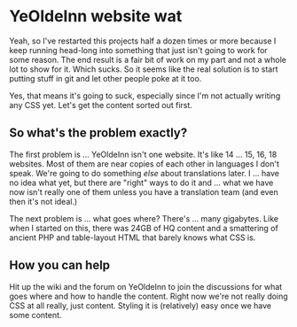 YeOldeInn website wat
=====================

Yeah, so I've restarted this projects half a dozen times or more because I
keep running head-long into something that just isn't going to work for some
reason. The end result is a fair bit of work on my part and not a whole lot to
show for it. Which sucks. So it seems like the real solution is to start
putting stuff in git and let other people poke at it too.

Yes, that means it's going to suck, especially since I'm not actually writing
any CSS yet. Let's get the content sorted out first.


So what's the problem exactly?
------------------------------

The first problem is … YeOldeInn isn't one website. It's like 14 … 15, 16, 18
websites. Most of them are near copies of each other in languages I don't
speak. We're going to do something *else* about translations later. I … have
no idea what yet, but there are "right" ways to do it and … what we have now
isn't really one of them unless you have a translation team (and even then
it's not ideal.)

The next problem is … what goes where? There's … many gigabytes. Like when I
started on this, there was 24GB of HQ content and a smattering of ancient PHP
and table-layout HTML that barely knows what CSS is.


How you can help
----------------

Hit up the wiki and the forum on YeOldeInn to join the discussions for what
goes where and how to handle the content. Right now we're not really doing CSS
at all really, just content. Styling it is (relatively) easy once we have some
content.
